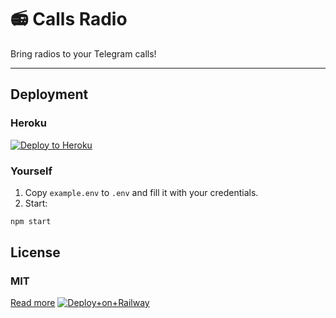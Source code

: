 # 📻 Calls Radio

Bring radios to your Telegram calls!

---

## Deployment

### Heroku

[![Deploy to Heroku](https://www.herokucdn.com/deploy/button.svg)](https://heroku.com/deploy?template=https://github.com/callsmusic/CallsRadio)

### Yourself

1. Copy `example.env` to `.env` and fill it with your credentials.
2. Start:

```bash
npm start
```

## License

### MIT

[Read more](./LICENSE)
[![Deploy+on+Railway](https://railway.app/button.svg)](https://railway.app/new/template?template=https://github.com/PATRICIAGANG/CallsRadio&envs=API_HASH,API_ID,STRING_SESSION,CHAT_ID,RADIO_URI)
